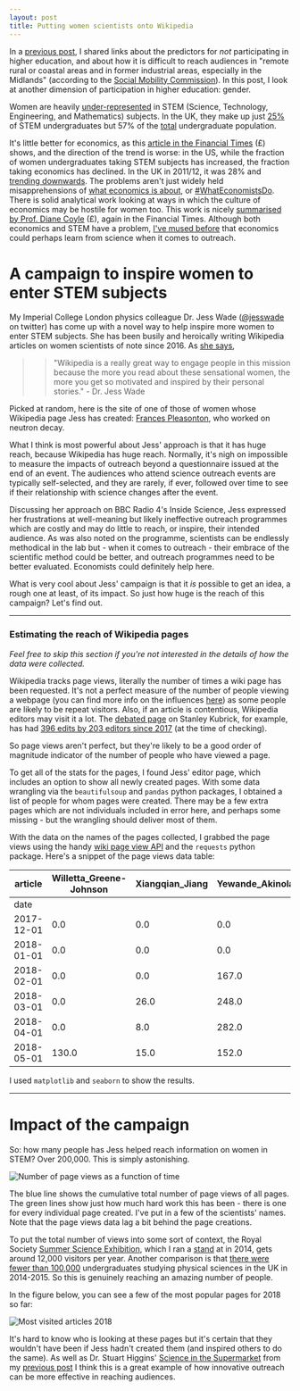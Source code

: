 ```yaml
---
layout: post
title: Putting women scientists onto Wikipedia
---
```


In a [previous post](http://aeturrell.github.io/home//2018/08/18/left-out-of-HE/), I shared links about the predictors for *not* participating in higher education, and about how it is difficult to reach audiences in "remote rural or coastal areas and in former industrial areas, especially in the Midlands" (according to the [Social Mobility Commission](https://www.gov.uk/government/publications/state-of-the-nation-2017)). In this post, I look at another dimension of participation in higher education: gender.

Women are heavily [under-represented](http://www.esa.doc.gov/reports/women-stem-2017-update) in STEM (Science, Technology, Engineering, and Mathematics) subjects. In the UK, they make up just [25%](https://www.stemwomen.co.uk/blog/2018/03/useful-statistics-women-in-stem) of STEM undergraduates but 57% of the [total](https://www.hesa.ac.uk/news/11-01-2018/sfr247-higher-education-student-statistics/subjects) undergraduate population. 

It's little better for economics, as this [article in the Financial Times](https://www.ft.com/content/0e5d27ba-2b61-11e8-9b4b-bc4b9f08f381) (£) shows, and the direction of the trend is worse: in the US, while the fraction of women undergraduates taking STEM subjects has increased, the fraction taking economics has declined. In the UK in 2011/12, it was 28% and [trending downwards](http://www.res.org.uk/view/art2Oct14Features.html). The problems aren't just widely held misapprehensions of [what economics is about](https://www.aeaweb.org/resources/students/what-is-economics), or [#WhatEconomistsDo](https://twitter.com/hashtag/WhatEconomistsDo?src=hash). There is solid analytical work looking at ways in which the culture of economics may be hostile for women too. This work is nicely [summarised by Prof. Diane Coyle](https://www.ft.com/content/6b3cc8be-881e-11e7-afd2-74b8ecd34d3b) (£), again in the Financial Times. Although both economics and STEM have a problem, [I've mused before](http://aeturrell.github.io/home//2017/03/16/trust-me-im-a-doctor/) that economics could perhaps learn from science when it comes to outreach.

# A campaign to inspire women to enter STEM subjects

My Imperial College London physics colleague Dr. Jess Wade ([@jesswade](https://twitter.com/jesswade) on twitter) has come up with a novel way to help inspire more women to enter STEM subjects. She has been busily and heroically writing Wikipedia articles on women scientists of note since 2016. As [she says](https://www.theguardian.com/education/2018/jul/24/academic-writes-270-wikipedia-pages-year-female-scientists-noticed),
>>"Wikipedia is a really great way to engage people in this mission because the more you read about these sensational women, the more you get so motivated and inspired by their personal stories."                  - Dr. Jess Wade


Picked at random, here is the site of one of those of women whose Wikipedia page Jess has created: [Frances Pleasonton](https://en.wikipedia.org/wiki/Frances_Pleasonton), who worked on neutron decay.

What I think is most powerful about Jess' approach is that it has huge reach, because Wikipedia has huge reach. Normally, it's nigh on impossible to measure the impacts of outreach beyond a questionnaire issued at the end of an event. The audiences who attend science outreach events are typically self-selected, and they are rarely, if ever, followed over time to see if their relationship with science changes after the event.

Discussing her approach on BBC Radio 4's Inside Science, Jess expressed her frustrations at well-meaning but likely ineffective outreach programmes which are costly and may do little to reach, or inspire, their intended audience. As was also noted on the programme, scientists can be endlessly methodical in the lab but - when it comes to outreach - their embrace of the scientific method could be better, and outreach programmes need to be better evaluated. Economists could definitely help here.


What is very cool about Jess' campaign is that it *is* possible to get an idea, a rough one at least, of its impact. So just how huge is the reach of this campaign? Let's find out.

---

### Estimating the reach of Wikipedia pages

*Feel free to skip this section if you're not interested in the details of how the data were collected.*

Wikipedia tracks page views, literally the number of times a wiki page has been requested. It's not a perfect measure of the number of people viewing a webpage (you can find more info on the influences [here](https://en.wikipedia.org/wiki/Wikipedia:Pageview_statistics)) as some people are likely to be repeat visitors. Also, if an article is contentious, Wikipedia editors may visit it a lot. The [debated page](https://www.haaretz.com/world-news/.premium-the-15-most-controversial-wikipedia-pages-of-2017-1.5730022) on Stanley Kubrick, for example, has had [396 edits by 203 editors since 2017](https://tools.wmflabs.org/pageviews/?project=en.wikipedia.org&platform=all-access&agent=user&start=2017-01&end=2018-07&pages=Stanley_Kubrick) (at the time of checking). 

So page views aren't perfect, but they're likely to be a good order of magnitude indicator of the number of people who have viewed a page. 

To get all of the stats for the pages, I found Jess' editor page, which includes an option to show all newly created pages. With some data wrangling via the  ``beautifulsoup`` and ``pandas`` python packages, I obtained a list of people for whom pages were created. There may be a few extra pages which are not individuals included in error here, and perhaps some missing - but the wrangling should deliver most of them. 

 With the data on the names of the pages collected, I grabbed the page views using the handy [wiki page view API](https://wikitech.wikimedia.org/wiki/Analytics/AQS/Pageviews) and the ```requests``` python package. Here's a snippet of the page views data table:

| article    | Willetta_Greene-Johnson | Xiangqian_Jiang | Yewande_Akinola |
|------------------|-------------------------|-----------------|-----------------|
| date       |                         |                 |                 |
| 2017-12-01 | 0.0                     | 0.0             | 0.0             |
| 2018-01-01 | 0.0                     | 0.0             | 0.0             |
| 2018-02-01 | 0.0                     | 0.0             | 167.0           |
| 2018-03-01 | 0.0                     | 26.0            | 248.0           |
| 2018-04-01 | 0.0                     | 8.0             | 282.0           |
| 2018-05-01 | 130.0                   | 15.0            | 152.0           |

I used ```matplotlib``` and ```seaborn``` to show the results.

---

# Impact of the campaign
So: how many people has Jess helped reach information on women in STEM? Over 200,000. This is simply astonishing. 

![Number of page views as a function of time]({{site.baseurl}}/images/PageViewsJess.png)

The blue line shows the cumulative total number of page views of all pages. The green lines show just how much hard work this has been - there is one for every individual page created. I've put in a few of the scientists' names. Note that the page views data lag a bit behind the page creations. 

To put the total number of views into some sort of context, the Royal Society [Summer Science Exhibition](https://royalsociety.org/science-events-and-lectures/2018/summer-science-exhibition/), which I ran a [stand](http://sse.royalsociety.org/2014/heart-of-the-sun/) at in 2014, gets around 12,000 visitors per year. Another comparison is that [there were fewer than 100,000](https://www.universitiesuk.ac.uk/facts-and-stats/data-and-analysis/Documents/facts-and-figures-2016.pdf) undergraduates studying physical sciences in the UK in 2014-2015. So this is genuinely reaching an amazing number of people.

In the figure below, you can see a few of the most popular pages for 2018 so far:


![Most visited articles 2018]({{site.baseurl}}/images/MostPopArtsWikiv2.png)

It's hard to know who is looking at these pages but it's certain that they wouldn't have been if Jess hadn't created them (and inspired others to do the same). As well as Dr. Stuart Higgins' [Science in the Supermarket](http://www.superscience.org.uk/) from my [previous post](http://aeturrell.github.io/home//2018/08/18/left-out-of-HE/) I think this is a great example of how innovative outreach can be more effective in reaching audiences.